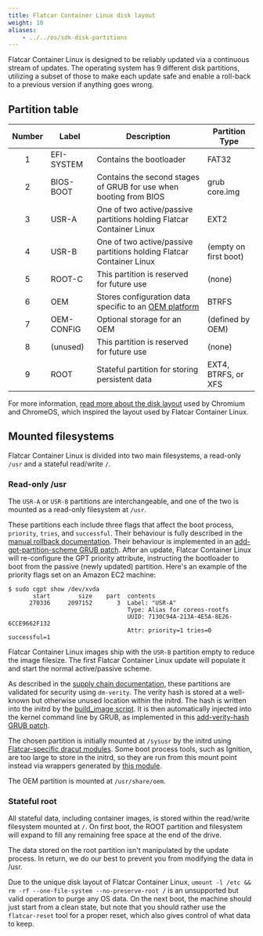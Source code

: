 ```yaml
---
title: Flatcar Container Linux disk layout
weight: 10
aliases:
    - ../../os/sdk-disk-partitions
---
```


Flatcar Container Linux is designed to be reliably updated via a continuous stream of updates. The operating system has 9 different disk partitions, utilizing a subset of those to make each update safe and enable a roll-back to a previous version if anything goes wrong.

## Partition table

| Number | Label      | Description                                                       | Partition Type        |
|:------:|------------|-------------------------------------------------------------------|-----------------------|
| 1      | EFI-SYSTEM | Contains the bootloader                                           | FAT32                 |
| 2      | BIOS-BOOT  | Contains the second stages of GRUB for use when booting from BIOS | grub core.img         |
| 3      | USR-A      | One of two active/passive partitions holding Flatcar Container Linux      | EXT2                  |
| 4      | USR-B      | One of two active/passive partitions holding Flatcar Container Linux      | (empty on first boot) |
| 5      | ROOT-C     | This partition is reserved for future use                         | (none)                |
| 6      | OEM        | Stores configuration data specific to an [OEM platform][OEM docs] | BTRFS                 |
| 7      | OEM-CONFIG | Optional storage for an OEM                                       | (defined by OEM)      |
| 8      | (unused)   | This partition is reserved for future use                         | (none)                |
| 9      | ROOT       | Stateful partition for storing persistent data                    | EXT4, BTRFS, or XFS   |

For more information, [read more about the disk layout][chromium disk format] used by Chromium and ChromeOS, which inspired the layout used by Flatcar Container Linux.

[OEM docs]: ../../installing/community-platforms/notes-for-distributors
[chromium disk format]: https://www.chromium.org/chromium-os/developer-library/reference/device/disk-format/

## Mounted filesystems

Flatcar Container Linux is divided into two main filesystems, a read-only `/usr` and a stateful read/write `/`.

### Read-only /usr

The `USR-A` or `USR-B` partitions are interchangeable, and one of the two is mounted as a read-only filesystem at `/usr`.

These partitions each include three flags that affect the boot process, `priority`, `tries`, and `successful`. Their behaviour is fully described in the [manual rollback documentation][manual rollback docs]. Their behaviour is implemented in an [add-gpt-partition-scheme GRUB patch][GRUB patches]. After an update, Flatcar Container Linux will re-configure the GPT priority attribute, instructing the bootloader to boot from the passive (newly updated) partition. Here's an example of the priority flags set on an Amazon EC2 machine:

```shell
$ sudo cgpt show /dev/xvda
       start        size    part  contents
      270336     2097152       3  Label: "USR-A"
                                  Type: Alias for coreos-rootfs
                                  UUID: 7130C94A-213A-4E5A-8E26-6CCE9662F132
                                  Attr: priority=1 tries=0 successful=1
```

Flatcar Container Linux images ship with the `USR-B` partition empty to reduce the image filesize. The first Flatcar Container Linux update will populate it and start the normal active/passive scheme.

As described in the [supply chain documentation][supply chain docs], these partitions are validated for security using `dm-verity`. The verity hash is stored at a well-known but otherwise unused location within the initrd. The hash is written into the initrd by the [build_image script][verity hash code]. It is then automatically injected into the kernel command line by GRUB, as implemented in this [add-verity-hash GRUB patch][GRUB patches].

The chosen partition is initially mounted at `/sysusr` by the initrd using [Flatcar-specific dracut modules][dracut modules]. Some boot process tools, such as Ignition, are too large to store in the initrd, so they are run from this mount point instead via wrappers generated by [this module][wrapper generator].

The OEM partition is mounted at `/usr/share/oem`.

[manual rollback docs]: ../../setup/debug/manual-rollbacks
[GRUB patches]: https://github.com/flatcar/scripts/tree/main/sdk_container/src/third_party/coreos-overlay/sys-boot/grub/files
[supply chain docs]: ../supply-chain
[verity hash code]: https://github.com/flatcar/scripts/blob/17ea3f2265df0c146b4b811eb9fad1abe35b21a2/build_library/build_image_util.sh#L820-L827
[dracut modules]: https://github.com/flatcar/bootengine/tree/flatcar-master/dracut
[wrapper generator]: https://github.com/flatcar/bootengine/blob/flatcar-master/dracut/30ignition/module-setup.sh

### Stateful root

All stateful data, including container images, is stored within the read/write filesystem mounted at `/`. On first boot, the ROOT partition and filesystem will expand to fill any remaining free space at the end of the drive.

The data stored on the root partition isn't manipulated by the update process. In return, we do our best to prevent you from modifying the data in /usr.

Due to the unique disk layout of Flatcar Container Linux, `umount -l /etc && rm -rf --one-file-system --no-preserve-root /` is an unsupported but valid operation to purge any OS data. On the next boot, the machine should just start from a clean state, but note that you should rather use the `flatcar-reset` tool for a proper reset, which also gives control of what data to keep.
